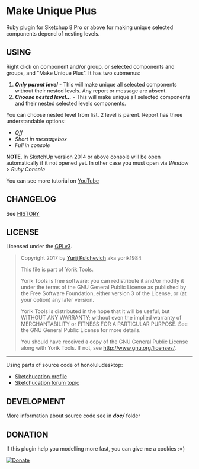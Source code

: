 Make Unique Plus
=========
Ruby plugin for Sketchup 8 Pro or above for making unique selected components depend of nesting levels.

USING
---------
Right click on component and/or group, or selected components and groups, and "Make Unique Plus". It has two submenus:

1. **_Only parent level_** - This will make unique all selected components without their nested levels. Any report or message are absent.
2. **_Choose nested level..._** - This will make unique all selected components and their nested selected levels components.

You can choose nested level from list. 2 level is parent. Report has three understandable options: 

  * *Off*
  * *Short in messagebox*
  * *Full in console*

**NOTE**. In SketchUp version 2014 or above console will be open automatically if it not opened yet. In other case you must open via *Window > Ruby Console* 

You can see more tutorial on [YouTube](https://youtu.be/Ej6fQ37A84o)

CHANGELOG
---------

See [HISTORY](HISTORY.md)

LICENSE
-------

Licensed under the [GPLv3](https://www.gnu.org/licenses/gpl-3.0.txt).

> Copyright 2017 by  [Yurij Kulchevich](mailto:yorik1984@gmail.com) aka yorik1984
>
> This file is part of Yorik Tools.
>
> Yorik Tools is free software: you can redistribute it and/or modify
> it under the terms of the GNU General Public License as published by
> the Free Software Foundation, either version 3 of the License, or
> (at your option) any later version.
>
> Yorik Tools is distributed in the hope that it will be useful,
> but WITHOUT ANY WARRANTY; without even the implied warranty of
> MERCHANTABILITY or FITNESS FOR A PARTICULAR PURPOSE.  See the
> GNU General Public License for more details.
>
> You should have received a copy of the GNU General Public License
> along with Yorik Tools.  If not, see <http://www.gnu.org/licenses/>.
> 

---
Using parts of source code of honoluludesktop:
* [Sketchucation profile](http://sketchucation.com/forums/memberlist.php?mode=viewprofile&u=11169)
* [Sketchucation forum topic](http://sketchucation.com/forums/viewtopic.php?p=346107#p346107)

DEVELOPMENT
-----------
More information about source code see in **_doc/_** folder 


DONATION
--------
If this plugin help you modelling more fast, you can give me a cookies :=) 

[![Donate](https://img.shields.io/badge/Donate-PayPal-green.svg)](https://www.paypal.me/yorik1984/5)